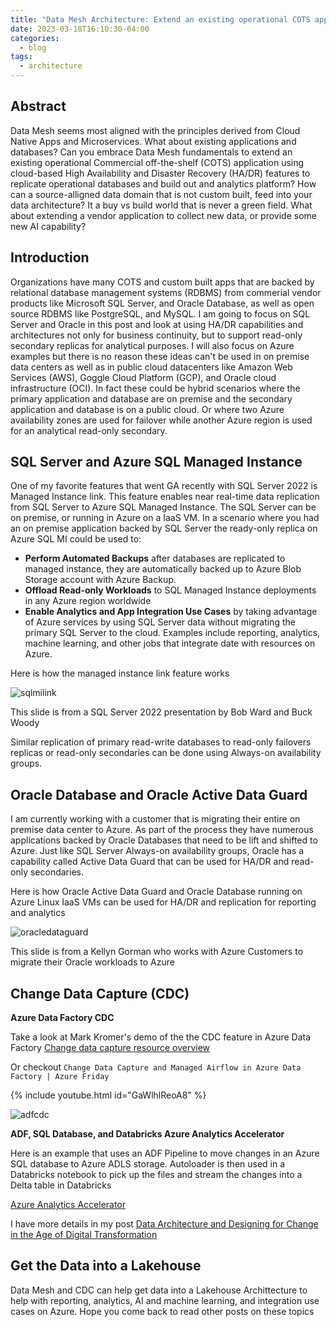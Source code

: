 ```yaml
---
title: "Data Mesh Architecture: Extend an existing operational COTS application using cloud-based HA/DR to build out an analytics platform"
date: 2023-03-18T16:10:30-04:00
categories:
  - blog
tags:
  - architecture
---
```


## Abstract

Data Mesh seems most aligned with the principles derived from Cloud Native Apps and Microservices. What about existing applications and databases?  Can you embrace Data Mesh fundamentals to extend an existing operational Commercial off-the-shelf (COTS) application using cloud-based High Availability and Disaster Recovery (HA/DR) features to replicate operational databases and build out and analytics platform?  How can a source-alligned data domain that is not custom built, feed into your data architecture? It a buy vs build world that is never a green field.  What about extending a vendor application to collect new data, or provide some new AI capability?

## Introduction
Organizations have many COTS and custom built apps that are backed by relational database management systems (RDBMS) from commerial vendor products like Microsoft SQL Server, and Oracle Database, as well as open source RDBMS like PostgreSQL, and MySQL.  I am going to focus on SQL Server and Oracle in this post and look at using HA/DR capabilities and architectures not only for business continuity, but to support read-only secondary replicas for analytical purposes.  I will also focus on Azure examples but there is no reason these ideas can't be used in on premise data centers as well as in public cloud datacenters like Amazon Web Services (AWS), Goggle Cloud Platform (GCP), and Oracle cloud infrastructure (OCI).  In fact these could be hybrid scenarios where the primary application and database are on premise and the secondary application and database is on a public cloud.  Or where two Azure availability zones are used for failover while another Azure region is used for an analytical read-only secondary.

## SQL Server and Azure SQL Managed Instance

One of my favorite features that went GA recently with SQL Server 2022 is Managed Instance link.  This feature enables near real-time data replication from SQL Server to Azure SQL Managed Instance.  The SQL Server can be on premise, or running in Azure on a IaaS VM.  In a scenario where you had an on premise application backed by SQL Server the ready-only replica on Azure SQL MI could be used to:
  - **Perform Automated Backups** after databases are replicated to managed instance, they are automatically backed up to Azure Blob Storage account with Azure Backup.
  - **Offload Read-only Workloads** to SQL Managed Instance deployments in any Azure region worldwide
  - **Enable Analytics and App Integration Use Cases** by taking advantage of Azure services by using SQL Server data without migrating the primary SQL Server to the cloud. Examples include reporting, analytics, machine learning, and other jobs that integrate date with resources on Azure.

Here is how the managed instance link feature works    

![sqlmilink](https://phx02pap001files.storage.live.com/y4mgXmo4zvINHp-Ky9yHeRALox7emgiLDjgx1DfOspkS8YrjFS8YC_c85q4W8sr8DCeCkjRn1ojgSkX0pmWbE5JljuhoSylGzpfat45VrZEIrOUVFuhsAPtZgORQXxx4KNzpe52N60JmfDRhXNRtwA9yySN7ZNuADnyeWqIEWVZWjZJQ7IxcWOe8hfeJIL2ERCl?width=990&height=549&cropmode=none)

This slide is from a SQL Server 2022 presentation by Bob Ward and Buck Woody

Similar replication of primary read-write databases to read-only failovers replicas or read-only secondaries can be done using Always-on availability groups.

## Oracle Database and Oracle Active Data Guard

I am currently working with a customer that is migrating their entire on premise data center to Azure.  As part of the process they have numerous applications backed by Oracle Databases that need to be lift and shifted to Azure.  Just like SQL Server Always-on availability groups, Oracle has a capability called Active Data Guard that can be used for HA/DR and read-only secondaries.

Here is how Oracle Active Data Guard and Oracle Database running on Azure Linux IaaS VMs can be used for HA/DR and replication for reporting and analytics

![oracledataguard](https://phx02pap001files.storage.live.com/y4mxi04-JfAMkyoSGfDBBg3thKdrrdT8rOso9AkMLzcxrEhzc4WE4zhG-HS0M1dCTMyRjR8oqMCPzfN8rAlZzTvFKK877EbjxuZUTvAsa8H5VOMC7JAtOLIDALj6uRUkdGTaeOshvlZf8V4o21vdRqzDv9Xq8JgdM2D5mjwsWGC8sNAmXK-ObySlR2bnmvXQ_6G?width=987&height=546&cropmode=none)

This slide is from a Kellyn Gorman who works with Azure Customers to migrate their Oracle workloads to Azure

## Change Data Capture (CDC)

**Azure Data Factory CDC**

Take a look at Mark Kromer's demo of the the CDC feature in Azure Data Factory [Change data capture resource overview](https://learn.microsoft.com/en-us/azure/data-factory/concepts-change-data-capture-resource)

Or checkout `Change Data Capture and Managed Airflow in Azure Data Factory | Azure Friday`

{% include youtube.html id="GaWlhlReoA8" %}


![adfcdc](https://phx02pap001files.storage.live.com/y4mbh6lkungQGXWYB05oe5gjKvNltwNCcMkuTmQxGCc0G0RzYDWGmXDuj6-pvkjL-e7-S_h25cdpjw2dTQAd9c7ViimkuUN1qPS5h4-s_q-zkjrZQRHojzHVChJOdW4Nexu5ayU6LXSEsdu_IHjMcOvOdZhC5Q77s1-gmHS_Wciijqk9QlSBqrd-0p1oom_RkZL?width=1433&height=501&cropmode=none)


**ADF, SQL Database, and Databricks Azure Analytics Accelerator**

Here is an example that uses an ADF Pipeline to move changes in an Azure SQL database to Azure ADLS storage.  Autoloader is then used in a Databricks notebook to pick up the files and stream the changes into a Delta table in Databricks

[Azure Analytics Accelerator](https://github.com/DataSnowman/Azure-DataFactory/tree/main/SamplesV2/ChangeDataCapture)

I have more details in my post [Data Architecture and Designing for Change in the Age of Digital Transformation](https://blog.commonacumen.com/blog/cdc/)


## Get the Data into a Lakehouse

Data Mesh and CDC can help get data into a Lakehouse Archittecture to help with reporting, analytics, AI and machine learning, and integration use cases on Azure.  Hope you come back to read other posts on these topics
